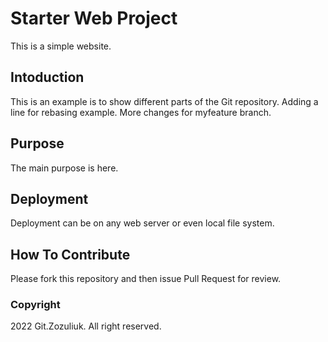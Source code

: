 # Starter Web Project

This is a simple website.

## Intoduction

This is an example is to show different parts of the Git repository.
Adding a line for rebasing example.
More changes for myfeature branch.

## Purpose

The main purpose is here.

## Deployment

Deployment can be on any web server or even local file system.

## How To Contribute

Please fork this repository and then issue Pull Request for review.

### Copyright

2022 Git.Zozuliuk. All right reserved.